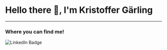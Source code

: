 <h1>Hello there 👋, I'm Kristoffer Gärling</h1>
<hr>
<h3>Where you can find me!</h3>
<div id="badges">
  <img src="https://img.shields.io/badge/LinkedIn-blue?style=for-the-badge&logo=linkedin&logoColor=white" alt="LinkedIn Badge"/>
</div>
